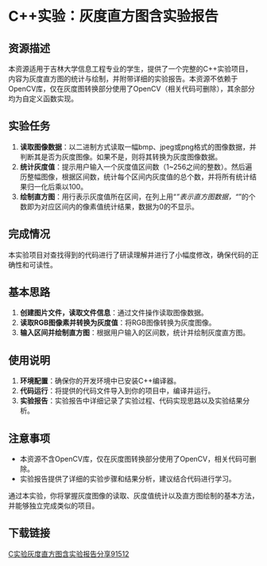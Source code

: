 # C++实验：灰度直方图含实验报告

## 资源描述

本资源适用于吉林大学信息工程专业的学生，提供了一个完整的C++实验项目，内容为灰度直方图的统计与绘制，并附带详细的实验报告。本资源不依赖于OpenCV库，仅在灰度图转换部分使用了OpenCV（相关代码可删除），其余部分均为自定义函数实现。

## 实验任务

1. **读取图像数据**：以二进制方式读取一幅bmp、jpeg或png格式的图像数据，并判断其是否为灰度图像。如果不是，则将其转换为灰度图像数据。
2. **统计灰度值**：提示用户输入一个灰度值区间数（1~256之间的整数）。然后遍历整幅图像，根据区间数，统计每个区间内灰度值的总个数，并将所有统计结果归一化后乘以100。
3. **绘制直方图**：用行表示灰度值所在区间，在列上用“*”表示直方图数据，“*”的个数即为对应区间内的像素值统计结果，数据为0的不显示。

## 完成情况

本实验项目对查找得到的代码进行了研读理解并进行了小幅度修改，确保代码的正确性和可读性。

## 基本思路

1. **创建图片文件，读取文件信息**：通过文件操作读取图像数据。
2. **读取RGB图像素并转换为灰度值**：将RGB图像转换为灰度图像。
3. **输入区间并绘制直方图**：根据用户输入的区间数，统计并绘制灰度直方图。

## 使用说明

1. **环境配置**：确保你的开发环境中已安装C++编译器。
2. **代码运行**：将提供的代码文件导入到你的项目中，编译并运行。
3. **实验报告**：实验报告中详细记录了实验过程、代码实现思路以及实验结果分析。

## 注意事项

- 本资源不含OpenCV库，仅在灰度图转换部分使用了OpenCV，相关代码可删除。
- 实验报告提供了详细的实验步骤和结果分析，建议结合代码进行学习。

通过本实验，你将掌握灰度图像的读取、灰度值统计以及直方图绘制的基本方法，并能够独立完成类似的项目。

## 下载链接

[C实验灰度直方图含实验报告分享91512](https://pan.quark.cn/s/5ccf0ce3f792)